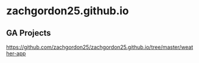 # zachgordon25.github.io
## GA Projects
  https://github.com/zachgordon25/zachgordon25.github.io/tree/master/weather-app
